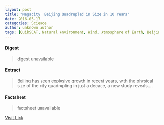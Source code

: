 ```yaml
---
layout: post
title: "Megacity: Beijing Quadrupled in Size in 10 Years"
date: 2016-05-17
categories: Science
author: unknown author
tags: [QuikSCAT, Natural environment, Wind, Atmosphere of Earth, Beijing, Pollution, Satellite, NASA, Road, Nature]
---
```



#### Digest
>digest unavailable

#### Extract
>Beijing has seen explosive growth in recent years, with the physical size of the city quadrupling in just a decade, a new study reveals....

#### Factsheet
>factsheet unavailable

[Visit Link](http://www.livescience.com/51799-beijing-quadrupled-in-decade.html)


